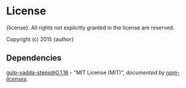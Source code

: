 # License

{license}. All rights not explicitly granted in the license are reserved.

Copyright (c) 2015 {author}

## Dependencies
[gulp-yadda-steps@0.1.16](&quot;https://github.com/Cellarise/gulp-yadda-steps&quot;) - &quot;MIT License (MIT)&quot;, 
*documented by [npm-licenses](http://github.com/AceMetrix/npm-license.git)*.
